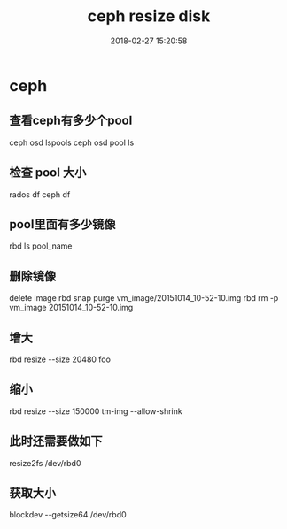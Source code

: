 ﻿---
layout: post
title:  ceph resize disk
date:   2018-02-27 15:20:58
categories: Ceph
tags: Ceph
---


# ceph
## 查看ceph有多少个pool
ceph osd lspools
ceph osd pool ls

## 检查 pool 大小
rados df
ceph df

## pool里面有多少镜像
rbd ls pool_name
 
## 删除镜像
delete image
rbd snap purge vm_image/20151014_10-52-10.img
rbd rm -p vm_image 20151014_10-52-10.img

## 增大
rbd resize --size 20480 foo 

## 缩小
rbd resize --size 150000 tm-img --allow-shrink

## 此时还需要做如下
resize2fs /dev/rbd0

## 获取大小
blockdev --getsize64 /dev/rbd0

